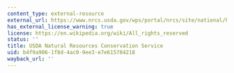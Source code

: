 ```yaml
---
content_type: external-resource
external_url: https://www.nrcs.usda.gov/wps/portal/nrcs/site/national/home/
has_external_license_warning: true
license: https://en.wikipedia.org/wiki/All_rights_reserved
status: ''
title: USDA Natural Resources Conservation Service
uid: b4f9a906-1f8d-4ac0-9ee3-e7e615784218
wayback_url: ''
---
```

